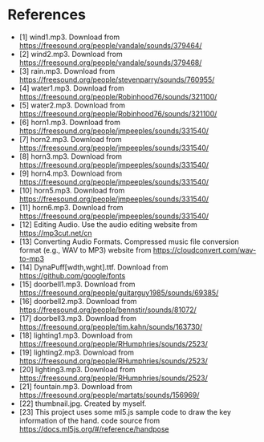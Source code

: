 # References
- [1] wind1.mp3. Download from https://freesound.org/people/vandale/sounds/379464/
- [2] wind2.mp3. Download from https://freesound.org/people/vandale/sounds/379468/
- [3] rain.mp3. Download from https://freesound.org/people/stevenparry/sounds/760955/
- [4] water1.mp3. Download from https://freesound.org/people/Robinhood76/sounds/321100/
- [5] water2.mp3. Download from https://freesound.org/people/Robinhood76/sounds/321100/
- [6] horn1.mp3. Download from https://freesound.org/people/jmpeeples/sounds/331540/
- [7] horn2.mp3. Download from https://freesound.org/people/jmpeeples/sounds/331540/
- [8] horn3.mp3. Download from https://freesound.org/people/jmpeeples/sounds/331540/
- [9] horn4.mp3. Download from https://freesound.org/people/jmpeeples/sounds/331540/
- [10] horn5.mp3. Download from https://freesound.org/people/jmpeeples/sounds/331540/
- [11] horn6.mp3. Download from https://freesound.org/people/jmpeeples/sounds/331540/
- [12] Editing Audio. Use the audio editing website from https://mp3cut.net/cn
- [13] Converting Audio Formats. Compressed music file conversion format (e.g., WAV to MP3) website from https://cloudconvert.com/wav-to-mp3
- [14] DynaPuff[wdth,wght].ttf. Download from https://github.com/google/fonts
- [15] doorbell1.mp3. Download from https://freesound.org/people/guitarguy1985/sounds/69385/
- [16] doorbell2.mp3. Download from https://freesound.org/people/bennstir/sounds/81072/
- [17] doorbell3.mp3. Download from https://freesound.org/people/tim.kahn/sounds/163730/
- [18] lighting1.mp3. Download from https://freesound.org/people/RHumphries/sounds/2523/
- [19] lighting2.mp3. Download from https://freesound.org/people/RHumphries/sounds/2523/
- [20] lighting3.mp3. Download from https://freesound.org/people/RHumphries/sounds/2523/
- [21] fountain.mp3. Download from https://freesound.org/people/martats/sounds/156969/
- [22] thumbnail.jpg. Created by myself.
- [23] This project uses some ml5.js sample code to draw the key information of the hand. code source from https://docs.ml5js.org/#/reference/handpose
